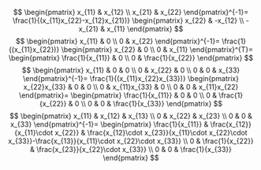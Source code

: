 $$
\begin{pmatrix}
x_{11} & x_{12} \\ 
x_{21} & x_{22}
\end{pmatrix}^{-1}=
\frac{1}{(x_{11}x_{22}-x_{12}x_{21})}
\begin{pmatrix}
x_{22} & -x_{12} \\ 
-x_{21} & x_{11}
\end{pmatrix}
$$
$$
\begin{pmatrix}
x_{11} & 0 \\ 
0 & x_{22}
\end{pmatrix}^{-1}=
\frac{1}{(x_{11}x_{22})}
\begin{pmatrix}
x_{22} & 0 \\ 
0 & x_{11}
\end{pmatrix}^{T}=
\begin{pmatrix}
\frac{1}{x_{11}} & 0 \\ 
0 & \frac{1}{x_{22}}
\end{pmatrix}
$$
$$
\begin{pmatrix}
x_{11} & 0 & 0 \\ 
0 & x_{22} & 0 \\ 
0 & 0 & x_{33}
\end{pmatrix}^{-1}=
\frac{1}{(x_{11}x_{22}x_{33})}
\begin{pmatrix}
x_{22}x_{33} & 0 & 0 \\ 
0 & x_{11}x_{33} & 0 \\ 
0 & 0 & x_{11}x_{22}
\end{pmatrix}=
\begin{pmatrix}
\frac{1}{x_{11}} & 0 & 0 \\ 
0 & \frac{1}{x_{22}} & 0 \\ 
0 & 0 & \frac{1}{x_{33}}
\end{pmatrix}
$$
$$
\begin{pmatrix}
x_{11} & x_{12} & x_{13} \\ 
0 & x_{22} & x_{23} \\ 
0 & 0 & x_{33}
\end{pmatrix}^{-1}=
\begin{pmatrix}
\frac{1}{x_{11}} & \frac{x_{12}}{x_{11}\cdot x_{22}} & \frac{x_{12}\cdot x_{23}}{x_{11}\cdot x_{22}\cdot x_{33}}-\frac{x_{13}}{x_{11}\cdot x_{22}\cdot x_{33}} \\ 
0 & \frac{1}{x_{22}} & \frac{x_{23}}{x_{22}\cdot x_{33}} \\ 
0 & 0 & \frac{1}{x_{33}}
\end{pmatrix}
$$
